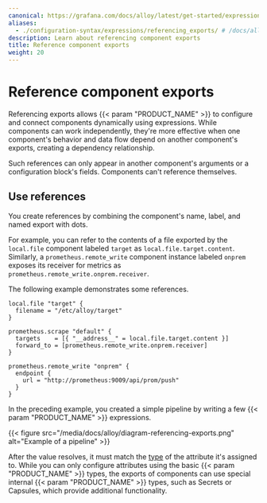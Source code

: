 ```yaml
---
canonical: https://grafana.com/docs/alloy/latest/get-started/expressions/referencing_exports/
aliases:
  - ./configuration-syntax/expressions/referencing_exports/ # /docs/alloy/latest/get-started/configuration-syntax/expressions/referencing_exports/
description: Learn about referencing component exports
title: Reference component exports
weight: 20
---
```


# Reference component exports

Referencing exports allows {{< param "PRODUCT_NAME" >}} to configure and connect components dynamically using expressions.
While components can work independently, they're more effective when one component's behavior and data flow depend on another component's exports, creating a dependency relationship.

Such references can only appear in another component's arguments or a configuration block's fields.
Components can't reference themselves.

## Use references

You create references by combining the component's name, label, and named export with dots.

For example, you can refer to the contents of a file exported by the `local.file` component labeled `target` as `local.file.target.content`.
Similarly, a `prometheus.remote_write` component instance labeled `onprem` exposes its receiver for metrics as `prometheus.remote_write.onprem.receiver`.

The following example demonstrates some references.

```alloy
local.file "target" {
  filename = "/etc/alloy/target"
}

prometheus.scrape "default" {
  targets    = [{ "__address__" = local.file.target.content }]
  forward_to = [prometheus.remote_write.onprem.receiver]
}

prometheus.remote_write "onprem" {
  endpoint {
    url = "http://prometheus:9009/api/prom/push"
  }
}
```

In the preceding example, you created a simple pipeline by writing a few {{< param "PRODUCT_NAME" >}} expressions.

{{< figure src="/media/docs/alloy/diagram-referencing-exports.png" alt="Example of a pipeline" >}}

After the value resolves, it must match the [type][] of the attribute it's assigned to.
While you can only configure attributes using the basic {{< param "PRODUCT_NAME" >}} types, the exports of components can use special internal {{< param "PRODUCT_NAME" >}} types, such as Secrets or Capsules, which provide additional functionality.

[type]: ../types_and_values/
